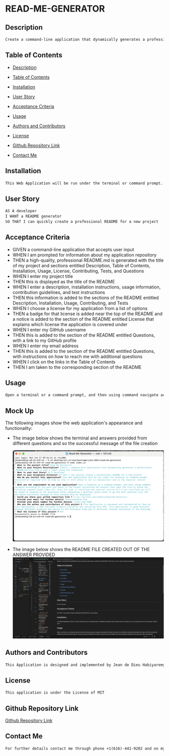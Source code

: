 
# READ-ME-GENERATOR

## Description
```md
Create a command-line application that dynamically generates a professional README.md file from a user's input using the [Inquirer]
```
## Table of Contents

- [Description](#describution)
- [Table of Contents](#table-of-contents)
- [Installation](#installation)
- [User Story](#user-story)
- [Acceptance Criteria](#acceptance-criteria)
- [Usage](#usage)

- [Authors and Contributors](#authors-and-contributors)
- [License](#license)
- [Github Repository Link](#github-repository-link)
- [Contact Me](#contact-me)

## Installation
```md
This Web Application will be run under the terminal or command prompt. Installation required will be node so that it will allow to run js (Javascript) and so the requirer version 8.2.4. 

```
## User Story

```md
AS A developer
I WANT a README generator
SO THAT I can quickly create a professional README for a new project
```

## Acceptance Criteria

* GIVEN a command-line application that accepts user input
* WHEN I am prompted for information about my application repository
* THEN a high-quality, professional README.md is generated with the title of my project and sections entitled Description, Table of Contents, Installation, Usage, License, Contributing, Tests, and Questions
* WHEN I enter my project title
* THEN this is displayed as the title of the README
* WHEN I enter a description, installation instructions, usage information, contribution guidelines, and test instructions
* THEN this information is added to the sections of the README entitled Description, Installation, Usage, Contributing, and Tests
* WHEN I choose a license for my application from a list of options
* THEN a badge for that license is added near the top of the README and a notice is added to the section of the README entitled License that explains which license the application is covered under
* WHEN I enter my GitHub username
* THEN this is added to the section of the README entitled Questions, with a link to my GitHub profile
* WHEN I enter my email address
* THEN this is added to the section of the README entitled Questions, with instructions on how to reach me with additional questions
* WHEN I click on the links in the Table of Contents
* THEN I am taken to the corresponding section of the README

## Usage

```md
Open a terminal or a command prompt, and then using command navigate according to the path and reach to the folder containing the project then open the file by using the following command [node index.js]. Once the node is installed and requirer version 8.2.4 are installed you will be asked to respond to the questions after responding a question press enter to go the next question till the end where successful message of file created will be displayed

```
## Mock Up

The following images show the web application's appearance and functionality:

* The image below shows the terminal and answers provided from different questions and so the successful message of the file creation

    ![](./images/Function.png)

* The image below shows the README FILE CREATED OUT OF THE ANSWER PROVIDED
    ![](./images/filecrated.png)
## Authors and Contributors

```md
This Application is designed and implemented by Jean de Dieu Habiyaremye, a 2024 bootcamp students hosted by edx partering with MSU. This application is made possible through different guidance and advice of the Professor Jung and si different Teacher Assistance of the bootcamp
```
## License

```md
This application is under the License of MIT
```
## Github Repository Link

[Github Repository Link](https://github.com/jahdona/Read-Me-Generator)

## Contact Me

```md
For further details contact me through phone +1(616)-441-9202 and on my Email: jahdonah@yahoo.com
```

